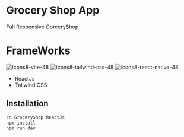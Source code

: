 # Grocery Shop App
Full Responsive GorceryShop

# FrameWorks
![icons8-vite-48](https://github.com/Salarkhan-9/GroceryShop-ReactJs/assets/98265148/59a6d18b-a841-4da3-9500-fe0f94ad372a)
![icons8-tailwind-css-48](https://github.com/Salarkhan-9/GroceryShop-ReactJs/assets/98265148/ab7b51bd-7fb1-4ca1-b6a6-03489cbc64c6)
![icons8-react-native-48](https://github.com/Salarkhan-9/GroceryShop-ReactJs/assets/98265148/92f99952-2860-4109-905d-e34088b54d1e)

- ReactJs
- Tailwind CSS

## Installation 
``` bash
cd GroceryShop ReactJs
npm install
npm run dev

```
